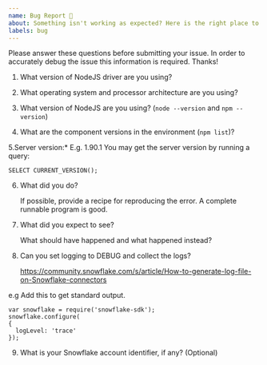 ```yaml
---
name: Bug Report 🐞
about: Something isn't working as expected? Here is the right place to report.
labels: bug
---
```



<!--
If you need urgent assistance then file the issue using the support process: 
https://community.snowflake.com/s/article/How-To-Submit-a-Support-Case-in-Snowflake-Lodge 
otherwise continue here. 
-->


Please answer these questions before submitting your issue. 
In order to accurately debug the issue this information is required. Thanks!

1. What version of NodeJS driver are you using?

   
2. What operating system and processor architecture are you using?

   
3. What version of NodeJS are you using?
(`node --version` and `npm --version`)

4. What are the component versions in the environment (`npm list`)?

5.Server version:* E.g. 1.90.1
You may get the server version by running a query:
```
SELECT CURRENT_VERSION();
```
6. What did you do?

   If possible, provide a recipe for reproducing the error.
   A complete runnable program is good.

7. What did you expect to see?

   What should have happened and what happened instead?

8. Can you set logging to DEBUG and collect the logs?

   https://community.snowflake.com/s/article/How-to-generate-log-file-on-Snowflake-connectors

  e.g
  Add this to get standard output.

```
var snowflake = require('snowflake-sdk');
snowflake.configure(
{
  logLevel: 'trace'
});
```
   
9. What is your Snowflake account identifier, if any? (Optional)
